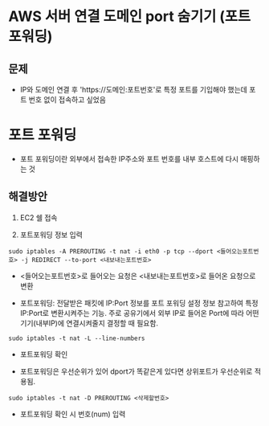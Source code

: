 # AWS 서버 연결 도메인 port 숨기기 (포트 포워딩)

## 문제

- IP와 도메인 연결 후 'https://도메인:포트번호'로 특정 포트를 기입해야 했는데 포트 번호 없이 접속하고 싶었음

# 포트 포워딩

- 포트 포워딩이란 외부에서 접속한 IP주소와 포트 번호를 내부 호스트에 다시 매핑하는 것

## 해결방안

1. EC2 쉘 접속

2. 포트포워딩 정보 입력

```
sudo iptables -A PREROUTING -t nat -i eth0 -p tcp --dport <들어오는포트번호> -j REDIRECT --to-port <내보내는포트번호>
```

- <들어오는포트번호>로 들어오는 요청은 <내보내는포트번호>로 들어온 요청으로 변환

- 포트포워딩: 전달받은 패킷에 IP:Port 정보를 포트 포워딩 설정 정보 참고하여 특정 IP:Port로 변환시켜주는 기능. 주로 공유기에서 외부 IP로 들어온 Port에 따라 어떤 기기(내부IP)에 연결시켜줄지 결정할 때 필요함.

```
sudo iptables -t nat -L --line-numbers
```

- 포트포워딩 확인

- 포트포워딩은 우선순위가 있어 dport가 똑같은게 있다면 상위포트가 우선순위로 적용됨.

```
sudo iptables -t nat -D PREROUTING <삭제할번호>
```

- 포트포워딩 확인 시 번호(num) 입력